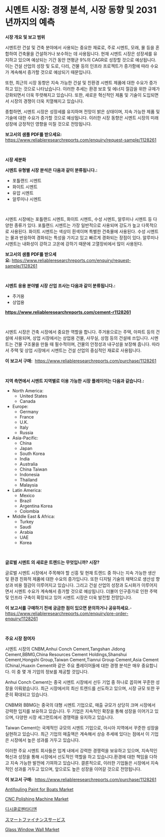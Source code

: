 <p><h1>시멘트 시장: 경쟁 분석, 시장 동향 및 2031년까지의 예측</h1></p><p><strong>시장 개요 및 보고 범위</strong></p>
<p><p>시멘트란 건설 및 건축 분야에서 사용되는 중요한 재료로, 주로 시멘트, 모래, 물 등을 혼합하여 건축물을 건설하거나 보수하는 데 사용됩니다. 현재 시멘트 시장은 성장세를 유지하고 있으며 예상되는 기간 동안 연평균 9%의 CAGR로 성장할 것으로 예상됩니다. 이는 건설 산업의 성장 및 도로, 다리, 건물 등의 인프라 프로젝트가 증가함에 따라 수요가 계속해서 증가할 것으로 예상되기 때문입니다.</p><p>또한, 최근의 시장 동향은 지속 가능한 건설 및 친환경 시멘트 제품에 대한 수요가 증가하고 있는 것으로 나타났습니다. 이러한 추세는 환경 보호 및 에너지 절감을 위한 규제가 강화되면서 더욱 뚜렷해지고 있습니다. 또한, 새로운 혁신적인 제품 및 기술이 도입되면서 시장의 경쟁이 더욱 치열해지고 있습니다.</p><p>종합하면, 시멘트 시장은 성장세를 유지하며 전망이 밝은 상태이며, 지속 가능한 제품 및 기술에 대한 수요가 증가할 것으로 예상됩니다. 이러한 시장 동향은 시멘트 시장의 미래 성장에 긍정적인 영향을 미칠 것으로 전망됩니다.</p></p>
<p><strong>보고서의 샘플 PDF를 받으세요:</strong> <a href="https://www.reliableresearchreports.com/enquiry/request-sample/1128261">https://www.reliableresearchreports.com/enquiry/request-sample/1128261</a></p>
<p>&nbsp;</p>
<p><strong>시장 세분화</strong></p>
<p><strong>시멘트 유형별 시장 분석은 다음과 같이 분류됩니다.:</strong></p>
<p><ul><li>포틀랜드 시멘트</li><li>화이트 시멘트</li><li>유압 시멘트</li><li>알루미나 시멘트</li></ul></p>
<p>&nbsp;</p>
<p><p>시멘트 시장에는 포틀랜드 시멘트, 화이트 시멘트, 수성 시멘트, 알루미나 시멘트 등 다양한 종류가 있다. 포틀랜드 시멘트는 가장 일반적으로 사용되며 강도가 높고 다목적으로 사용된다. 화이트 시멘트는 색상이 흰색이며 특별한 건축물에 사용된다. 수성 시멘트는 물과 반응하여 경화되는 특성을 가지고 있고 빠르게 경화되는 장점이 있다. 알루미나 시멘트는 내화성이 강하고 고온에 강하기 때문에 고열장비에서 많이 사용된다.</p></p>
<p><strong>보고서의 샘플 PDF를 받으세요:</strong>&nbsp;<a href="https://www.reliableresearchreports.com/enquiry/request-sample/1128261">https://www.reliableresearchreports.com/enquiry/request-sample/1128261</a></p>
<p>&nbsp;</p>
<p><strong> 시멘트 응용 분야별 시장 산업 조사는 다음과 같이 분류됩니다.:</strong></p>
<p><ul><li>주거용</li><li>상업용</li></ul></p>
<p><strong><a href="https://www.reliableresearchreports.com/cement-r1128261">https://www.reliableresearchreports.com/cement-r1128261</a></strong></p>
<p>&nbsp;</p>
<p><p>시멘트 시장은 건축 시장에서 중요한 역할을 합니다. 주거용으로는 주택, 아파트 등의 건설에 사용되며, 상업 시장에서는 상업용 건물, 사무실, 상점 등의 건설에 쓰입니다. 시멘트는 건물 구조물을 만들 때 필수적이며, 건물의 안정성과 내구성을 보장해 줍니다. 따라서 주택 및 상업 시장에서 시멘트는 건설 산업의 중심적인 재료로 사용됩니다.</p></p>
<p><strong>이 보고서 구매:</strong>&nbsp; <a href="https://www.reliableresearchreports.com/purchase/1128261">https://www.reliableresearchreports.com/purchase/1128261</a></p>
<p>&nbsp;</p>
<p><strong>지역 측면에서 시멘트 지역별로 이용 가능한 시장 플레이어는 다음과 같습니다.:</strong></p>
<p><ul>
    <li>
        North America:
        <ul>
            <li>United States</li>
            <li>Canada</li>
        </ul>
    </li>
    <li>
        Europe:
        <ul>
            <li>Germany</li>
            <li>France</li>
            <li>U.K.</li>
            <li>Italy</li>
            <li>Russia</li>
        </ul>
    </li>
    <li>
        Asia-Pacific:
        <ul>
            <li>China</li>
            <li>Japan</li>
            <li>South Korea</li>
            <li>India</li>
            <li>Australia</li>
            <li>China Taiwan</li>
            <li>Indonesia</li>
            <li>Thailand</li>
            <li>Malaysia</li>
        </ul>
    </li>
    <li>
        Latin America:
        <ul>
            <li>Mexico</li>
            <li>Brazil</li>
            <li>Argentina Korea</li>
            <li>Colombia</li>
        </ul>
    </li>
    <li>
        Middle East & Africa:
        <ul>
            <li>Turkey</li>
            <li>Saudi</li>
            <li>Arabia</li>
            <li>UAE</li>
            <li>Korea</li>
        </ul>
    </li>
    </ul></p>
<p>&nbsp;</p>
<p><strong>글로벌 시멘트 의 새로운 트렌드는 무엇입니까? 시장?</strong></p>
<p><p>글로벌 시멘트 시장에서 주목해야 할 신흥 및 현재 트렌드 중 하나는 지속 가능한 생산 및 환경 친화적 제품에 대한 수요의 증가입니다. 또한 디지털 기술의 채택으로 생산성 향상과 비용 절감이 이루어지고 있습니다. 그리고 건설 산업의 성장과 도시화가 이루어지면서 시멘트 수요가 계속해서 증가할 것으로 예상됩니다. 더불어 인구증가로 인한 주택 및 인프라 구축이 확장되고 있어 시멘트 시장은 더욱 발전할 전망입니다.</p></p>
<p><strong>이 보고서를 구매하기 전에 궁금한 점이 있으면 문의하거나 공유하세요.</strong>- <a href="https://www.reliableresearchreports.com/enquiry/pre-order-enquiry/1128261">https://www.reliableresearchreports.com/enquiry/pre-order-enquiry/1128261</a></p>
<p>&nbsp;</p>
<p><strong>주요 시장 참여자</strong></p>
<p><p>시멘트 시장의 CNBM,Anhui Conch Cement,Tangshan Jidong Cement,BBMG,China Resources Cement Holdings,Shanshui Cement,Hongshi Group,Taiwan Cement,Tianrui Group Cement,Asia Cement (China),Huaxin Cement와 같은 주요 플레이어들에 대한 경쟁 분석은 매우 중요합니다. 이 중 몇 개 기업의 정보를 제공할 것입니다.</p><p>Anhui Conch Cement는 중국 시멘트 시장에서 선두 기업 중 하나로 꼽히며 꾸준한 성장을 이뤄왔습니다. 최근 시장에서의 최신 트렌드를 선도하고 있으며, 시장 규모 또한 꾸준히 확대되고 있습니다.</p><p>CNBM와 BBMG는 중국의 대형 시멘트 기업으로, 매출 규모가 상당히 크며 시장에서 강력한 입지를 보유하고 있습니다. 두 기업은 지속적인 확장을 통해 성장을 이어가고 있으며, 다양한 시장 세그먼트에서 경쟁력을 유지하고 있습니다.</p><p>Taiwan Cement는 국제적인 규모의 시멘트 기업으로, 아시아 지역에서 꾸준한 성장을 실현하고 있습니다. 최근 기업의 매출액은 계속해서 상승 추세에 있다는 점에서 이 기업은 시장에서 높은 성과를 거두고 있습니다.</p><p>이러한 주요 시멘트 회사들은 업계 내에서 강력한 경쟁력을 보유하고 있으며, 지속적인 혁신과 성장을 통해 시장에서 선도적인 역할을 하고 있습니다.환경에 대한 책임을 다하고 지속 가능한 발전에 기여하고 있습니다. 결론적으로, 이러한 기업들은 시장에서 지속적인 성과를 거두고 있으며, 앞으로도 높은 성장을 이어갈 것으로 전망됩니다.</p></p>
<p><strong>이 보고서 구매:</strong>&nbsp;&nbsp;<a href="https://www.reliableresearchreports.com/purchase/1128261">https://www.reliableresearchreports.com/purchase/1128261</a></p>
<p><p><a href="https://issuu.com/reportprime-2/docs/antifouling-paint-for-boats-market-size-2030.pptx">Antifouling Paint for Boats Market</a></p><p><a href="https://view.publitas.com/reportprime-1/cnc-polishing-machine-market-furnishes-information-on-market-share-market-trends-and-market-growth/">CNC Polishing Machine Market</a></p><p><a href="https://medium.com/@kennayundt/%EB%8B%A4%EC%9D%B4%EC%8B%B8%EC%9D%B4%ED%81%B4%EB%A1%9C%ED%8E%9C%ED%83%80%EB%94%94%EC%97%94-%EC%8B%9C%EC%9E%A5-%EC%9C%A0%ED%98%95-%EC%9D%91%EC%9A%A9-%EB%B0%8F-%EC%A7%80%EB%A6%AC%EC%97%90-%EB%8C%80%ED%95%9C-%ED%8F%AC%EA%B4%84%EC%A0%81%EC%9D%B8-%ED%8F%89%EA%B0%80-c41892fa84c1">디시클로펜타디엔</a></p><p><a href="https://github.com/qwpelcjko9242629/Market-Research-Report-List-1/blob/main/806178631548.md">スマートファイナンスサービス</a></p><p><a href="https://issuu.com/reportprime-2/docs/glass-window-wall-market-size-2030.pptx">Glass Window Wall Market</a></p></p>